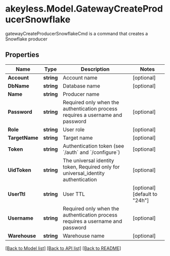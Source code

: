 # akeyless.Model.GatewayCreateProducerSnowflake
gatewayCreateProducerSnowflakeCmd is a command that creates a Snowflake producer
## Properties

Name | Type | Description | Notes
------------ | ------------- | ------------- | -------------
**Account** | **string** | Account name | [optional] 
**DbName** | **string** | Database name | [optional] 
**Name** | **string** | Producer name | 
**Password** | **string** | Required only when the authentication process requires a username and password | [optional] 
**Role** | **string** | User role | [optional] 
**TargetName** | **string** | Target name | [optional] 
**Token** | **string** | Authentication token (see &#x60;/auth&#x60; and &#x60;/configure&#x60;) | [optional] 
**UidToken** | **string** | The universal identity token, Required only for universal_identity authentication | [optional] 
**UserTtl** | **string** | User TTL | [optional] [default to "24h"]
**Username** | **string** | Required only when the authentication process requires a username and password | [optional] 
**Warehouse** | **string** | Warehouse name | [optional] 

[[Back to Model list]](../README.md#documentation-for-models) [[Back to API list]](../README.md#documentation-for-api-endpoints) [[Back to README]](../README.md)

